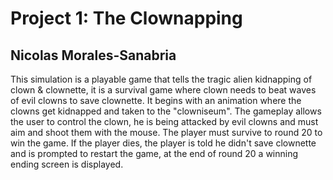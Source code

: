 # Project 1: The Clownapping
## Nicolas Morales-Sanabria

This simulation is a playable game that tells the tragic alien kidnapping of clown & clownette, it is a survival game where clown needs to beat waves of evil clowns to save clownette. It begins with an animation where the clowns get kidnapped and taken to the "clowniseum". The gameplay allows the user to control the clown, he is being attacked by evil clowns and must aim and shoot them with the mouse. The player must survive to round 20 to win the game. If the player dies, the player is told he didn't save clownette and is prompted to restart the game, at the end of round 20 a winning ending screen is displayed.